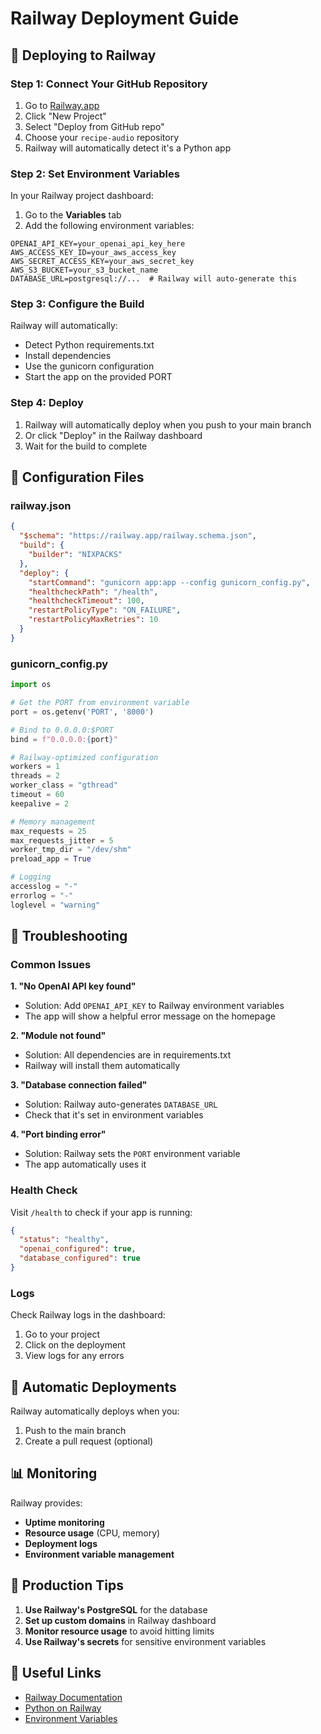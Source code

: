 # Railway Deployment Guide

## 🚀 Deploying to Railway

### Step 1: Connect Your GitHub Repository

1. Go to [Railway.app](https://railway.app)
2. Click "New Project"
3. Select "Deploy from GitHub repo"
4. Choose your `recipe-audio` repository
5. Railway will automatically detect it's a Python app

### Step 2: Set Environment Variables

In your Railway project dashboard:

1. Go to the **Variables** tab
2. Add the following environment variables:

```env
OPENAI_API_KEY=your_openai_api_key_here
AWS_ACCESS_KEY_ID=your_aws_access_key
AWS_SECRET_ACCESS_KEY=your_aws_secret_key
AWS_S3_BUCKET=your_s3_bucket_name
DATABASE_URL=postgresql://...  # Railway will auto-generate this
```

### Step 3: Configure the Build

Railway will automatically:
- Detect Python requirements.txt
- Install dependencies
- Use the gunicorn configuration
- Start the app on the provided PORT

### Step 4: Deploy

1. Railway will automatically deploy when you push to your main branch
2. Or click "Deploy" in the Railway dashboard
3. Wait for the build to complete

## 🔧 Configuration Files

### railway.json
```json
{
  "$schema": "https://railway.app/railway.schema.json",
  "build": {
    "builder": "NIXPACKS"
  },
  "deploy": {
    "startCommand": "gunicorn app:app --config gunicorn_config.py",
    "healthcheckPath": "/health",
    "healthcheckTimeout": 100,
    "restartPolicyType": "ON_FAILURE",
    "restartPolicyMaxRetries": 10
  }
}
```

### gunicorn_config.py
```python
import os

# Get the PORT from environment variable
port = os.getenv('PORT', '8000')

# Bind to 0.0.0.0:$PORT
bind = f"0.0.0.0:{port}"

# Railway-optimized configuration
workers = 1
threads = 2
worker_class = "gthread"
timeout = 60
keepalive = 2

# Memory management
max_requests = 25
max_requests_jitter = 5
worker_tmp_dir = "/dev/shm"
preload_app = True

# Logging
accesslog = "-"
errorlog = "-"
loglevel = "warning"
```

## 🐛 Troubleshooting

### Common Issues

**1. "No OpenAI API key found"**
- Solution: Add `OPENAI_API_KEY` to Railway environment variables
- The app will show a helpful error message on the homepage

**2. "Module not found"**
- Solution: All dependencies are in requirements.txt
- Railway will install them automatically

**3. "Database connection failed"**
- Solution: Railway auto-generates `DATABASE_URL`
- Check that it's set in environment variables

**4. "Port binding error"**
- Solution: Railway sets the `PORT` environment variable
- The app automatically uses it

### Health Check

Visit `/health` to check if your app is running:
```json
{
  "status": "healthy",
  "openai_configured": true,
  "database_configured": true
}
```

### Logs

Check Railway logs in the dashboard:
1. Go to your project
2. Click on the deployment
3. View logs for any errors

## 🔄 Automatic Deployments

Railway automatically deploys when you:
1. Push to the main branch
2. Create a pull request (optional)

## 📊 Monitoring

Railway provides:
- **Uptime monitoring**
- **Resource usage** (CPU, memory)
- **Deployment logs**
- **Environment variable management**

## 🚀 Production Tips

1. **Use Railway's PostgreSQL** for the database
2. **Set up custom domains** in Railway dashboard
3. **Monitor resource usage** to avoid hitting limits
4. **Use Railway's secrets** for sensitive environment variables

## 🔗 Useful Links

- [Railway Documentation](https://docs.railway.app/)
- [Python on Railway](https://docs.railway.app/deploy/deployments/languages/python)
- [Environment Variables](https://docs.railway.app/deploy/environment-variables)
